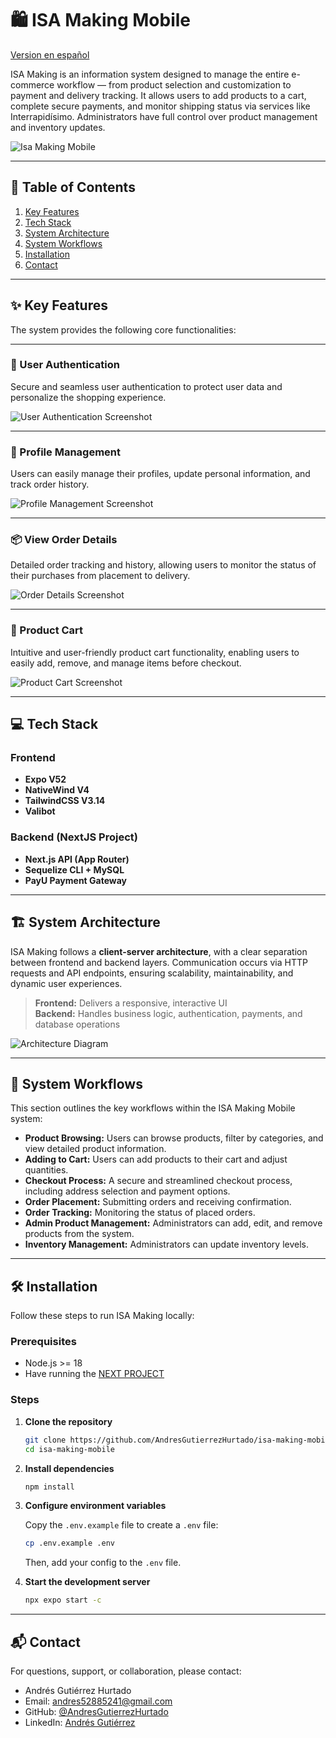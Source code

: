 # 🛍️ ISA Making Mobile

[Version en español](README.es.md)

ISA Making is an information system designed to manage the entire e-commerce workflow — from product selection and customization to payment and delivery tracking. It allows users to add products to a cart, complete secure payments, and monitor shipping status via services like Interrapidísimo. Administrators have full control over product management and inventory updates.

![Isa Making Mobile](./docs/screenshots/isa-making-mobile.png)

---

## 📑 Table of Contents

1. [Key Features](#-key-features)
2. [Tech Stack](#-tech-stack)
3. [System Architecture](#%EF%B8%8F-system-architecture)
4. [System Workflows](#-system-workflows)
5. [Installation](#%EF%B8%8F-installation)
6. [Contact](#-contact)

---

## ✨ Key Features

The system provides the following core functionalities:

---

### 🧥 User Authentication

Secure and seamless user authentication to protect user data and personalize the shopping experience.

![User Authentication Screenshot](./docs/screenshots/user-authentication.png)

---

### 👤 Profile Management

Users can easily manage their profiles, update personal information, and track order history.

![Profile Management Screenshot](./docs/screenshots/profile-management.png)

---

### 📦 View Order Details

Detailed order tracking and history, allowing users to monitor the status of their purchases from placement to delivery.

![Order Details Screenshot](./docs/screenshots/order-details.png)

---

### 🛒 Product Cart

Intuitive and user-friendly product cart functionality, enabling users to easily add, remove, and manage items before checkout.

![Product Cart Screenshot](./docs/screenshots/product-cart.png)

---

## 💻 Tech Stack

### **Frontend**

-   **Expo V52**
-   **NativeWind V4**
-   **TailwindCSS V3.14**
-   **Valibot**

### **Backend (NextJS Project)**

-   **Next.js API (App Router)**
-   **Sequelize CLI + MySQL**
-   **PayU Payment Gateway**

---

## 🏗️ System Architecture

ISA Making follows a **client-server architecture**, with a clear separation between frontend and backend layers. Communication occurs via HTTP requests and API endpoints, ensuring scalability, maintainability, and dynamic user experiences.

> **Frontend:** Delivers a responsive, interactive UI  
> **Backend:** Handles business logic, authentication, payments, and database operations

![Architecture Diagram](./docs/architecture.png)

---

## 🔄 System Workflows

This section outlines the key workflows within the ISA Making Mobile system:

-   **Product Browsing:** Users can browse products, filter by categories, and view detailed product information.
-   **Adding to Cart:** Users can add products to their cart and adjust quantities.
-   **Checkout Process:** A secure and streamlined checkout process, including address selection and payment options.
-   **Order Placement:** Submitting orders and receiving confirmation.
-   **Order Tracking:** Monitoring the status of placed orders.
-   **Admin Product Management:** Administrators can add, edit, and remove products from the system.
-   **Inventory Management:** Administrators can update inventory levels.

---

## 🛠️ Installation

Follow these steps to run ISA Making locally:

### **Prerequisites**

-   Node.js >= 18
-   Have running the [NEXT PROJECT](https://github.com/AndresGutierrezHurtado/isa-making)

### **Steps**

1. **Clone the repository**

    ```bash
    git clone https://github.com/AndresGutierrezHurtado/isa-making-mobile.git
    cd isa-making-mobile
    ```

2. **Install dependencies**

    ```bash
    npm install
    ```

3. **Configure environment variables**

    Copy the `.env.example` file to create a `.env` file:

    ```bash
    cp .env.example .env
    ```

    Then, add your config to the `.env` file.

4. **Start the development server**

    ```bash
    npx expo start -c
    ```

---

## 📬 Contact

For questions, support, or collaboration, please contact:

-   Andrés Gutiérrez Hurtado
-   Email: [andres52885241@gmail.com](mailto:andres52885241@gmail.com)
-   GitHub: [@AndresGutierrezHurtado](https://github.com/AndresGutierrezHurtado)
-   LinkedIn: [Andrés Gutiérrez](https://www.linkedin.com/in/andr%C3%A9s-guti%C3%A9rrez-hurtado-25946728b/)
